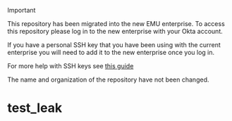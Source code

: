 > [!IMPORTANT] 
> This repository has been migrated into the new EMU enterprise. To access this repository please log in to the new enterprise with your Okta account.
> 
> If you have a personal SSH key that you have been using with the current enterprise you will need to add it to the new enterprise once you log in.
> 
> For more help with SSH keys see [this guide](https://zuora-it.atlassian.net/wiki/spaces/EN/pages/682295307/Github+EMU+-+Guide)
> 
> The name and organization of the repository have not been changed.

# test_leak
